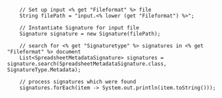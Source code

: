 
        // Set up input <% get "Fileformat" %> file
        String filePath = "input.<% lower (get "Fileformat") %>";

        // Instantiate Signature for input file
        Signature signature = new Signature(filePath);

        // search for <% get "Signaturetype" %> signatures in <% get "Fileformat" %> document
        List<SpreadsheetMetadataSignature> signatures = signature.search(SpreadsheetMetadataSignature.class, SignatureType.Metadata);

        // process signatures which were found 
        signatures.forEach(item -> System.out.println(item.toString()));

